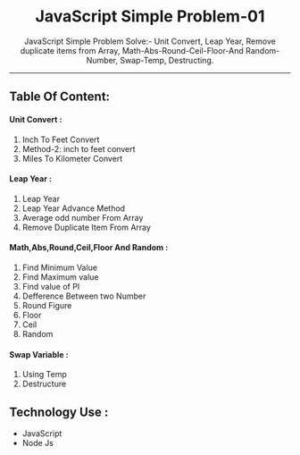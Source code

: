 
<h1 align="center">JavaScript Simple Problem-01</h1>

<p align="center">JavaScript Simple Problem Solve:- Unit Convert, Leap Year, Remove duplicate items from Array, Math-Abs-Round-Ceil-Floor-And Random-Number, Swap-Temp, Destructing.</p>

<hr>

<h2>Table Of Content:</h2>


<h4>Unit Convert :</h4>
<ol>
    <li>Inch To Feet Convert</li>
    <li>Method-2: inch to feet convert</li>
    <li>Miles To Kilometer Convert</li>  
</ol>

<h4>Leap Year :</h4>

<ol>
    <li>Leap Year</li>
    <li>Leap Year Advance Method</li>
    <li>Average odd number From Array</li>
    <li>Remove Duplicate Item From Array</li>
</ol>

<h4>Math,Abs,Round,Ceil,Floor And Random :</h4>

<ol>
    <li>Find Minimum Value</li>
    <li>Find Maximum value</li>
    <li>Find value of PI</li>
    <li>Defference Between two Number</li>
    <li>Round Figure</li>
    <li>Floor</li>
    <li>Ceil</li>
    <li>Random</li>
</ol>

<h4>Swap Variable :</h4>
<ol>
    <li>Using Temp</li>
    <li>Destructure</li>
</ol>

<h2>Technology Use :</h2>

<ul>
    <li>JavaScript</li>
    <li>Node Js</li>
</ul>
